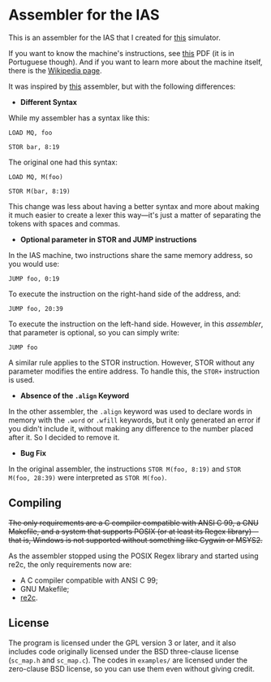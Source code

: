 # Assembler for the IAS

This is an assembler for the IAS that I created for [this](https://www.ic.unicamp.br/~edson/disciplinas/mc404/2017-2s/abef/IAS-sim/) simulator.

If you want to know the machine's instructions, see [this](https://www.ic.unicamp.br/~edson/disciplinas/mc404/2017-2s/abef/) PDF (it is in Portuguese though). And if you want to learn more about the machine itself, there is the [Wikipedia page](https://en.wikipedia.org/wiki/IAS_machine).

It was inspired by [this](https://www.ic.unicamp.br/~edson/disciplinas/mc404/2017-2s/abef/IAS-Assembler/assembler.html) assembler, but with the following differences:

- **Different Syntax**

While my assembler has a syntax like this:

```
LOAD MQ, foo

STOR bar, 8:19
```

The original one had this syntax:

```
LOAD MQ, M(foo)

STOR M(bar, 8:19)
```

This change was less about having a better syntax and more about making it much easier to create a lexer this way—it's just a matter of separating the tokens with spaces and commas.

* **Optional parameter in STOR and JUMP instructions**

In the IAS machine, two instructions share the same memory address, so you would use:

```
JUMP foo, 0:19
```

To execute the instruction on the right-hand side of the address, and:

```
JUMP foo, 20:39
```

To execute the instruction on the left-hand side. However, in this *assembler*, that parameter is optional, so you can simply write:

```
JUMP foo
```

A similar rule applies to the STOR instruction. However, STOR without any parameter modifies the entire address. To handle this, the `STOR+` instruction is used.

- **Absence of the `.align` Keyword**

In the other assembler, the `.align` keyword was used to declare words in memory with the `.word` or `.wfill` keywords, but it only generated an error if you didn't include it, without making any difference to the number placed after it. So I decided to remove it.

- **Bug Fix**

In the original assembler, the instructions `STOR M(foo, 8:19)` and `STOR M(foo, 28:39)` were interpreted as `STOR M(foo)`.

## Compiling

~~The only requirements are a C compiler compatible with ANSI C 99, a GNU Makefile, and a system that supports POSIX (or at least its Regex library)—that is, Windows is not supported without something like Cygwin or MSYS2.~~

As the assembler stopped using the POSIX Regex library and started using re2c, the only requirements now are:

- A C compiler compatible with ANSI C 99;
- GNU Makefile;
- [re2c](https://re2c.org/).

## License

The program is licensed under the GPL version 3 or later, and it also includes code originally licensed under the BSD three-clause license (`sc_map.h` and `sc_map.c`). The codes in `examples/` are licensed under the zero-clause BSD license, so you can use them even without giving credit.